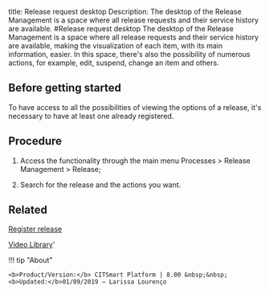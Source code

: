 title: Release request desktop
Description: The desktop of the Release Management is a space where all release requests and their service history are available.
#Release request desktop
The desktop of the Release Management is a space where all release requests and their service history are available, making the visualization of each item, with its main information, easier. In this space, there's also the possibility of numerous actions, for example, edit, suspend, change an item and others.

Before getting started
--------------------------

To have access to all the possibilities of viewing the options of a release,
it's necessary to have at least one already registered.

Procedure
-------------

1.  Access the functionality through the main menu Processes \> Release
    Management \> Release;

2.  Search for the release and the actions you want.  

Related
-----------

[Register release](/en-us/citsmart-esp-8/processes/release/use/register-release-request.html)

<i class='fa fa-youtube-play  fa-2x' style='color:#97ce17;vertical-align: middle;'> </i> [Video Library](https://www.youtube.com/playlist?list=PLB5qK2uzf2RMA1W1Js4-lPEDUDUJJ_rUa)'

!!! tip "About"

    <b>Product/Version:</b> CITSmart Platform | 8.00 &nbsp;&nbsp;
    <b>Updated:</b>01/09/2019 – Larissa Lourenço
